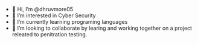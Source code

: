 - 👋 Hi, I’m @dhruvmore05
- 👀 I’m interested in Cyber Security
- 🌱 I’m currently learning programing languages
- 💞️ I’m looking to collaborate by learing and working together on a project
      releated to penitration testing.
  

<!---
dhruvmore05/dhruvmore05 is a ✨ special ✨ repository because its `README.md` (this file) appears on your GitHub profile.
You can click the Preview link to take a look at your changes.
--->
